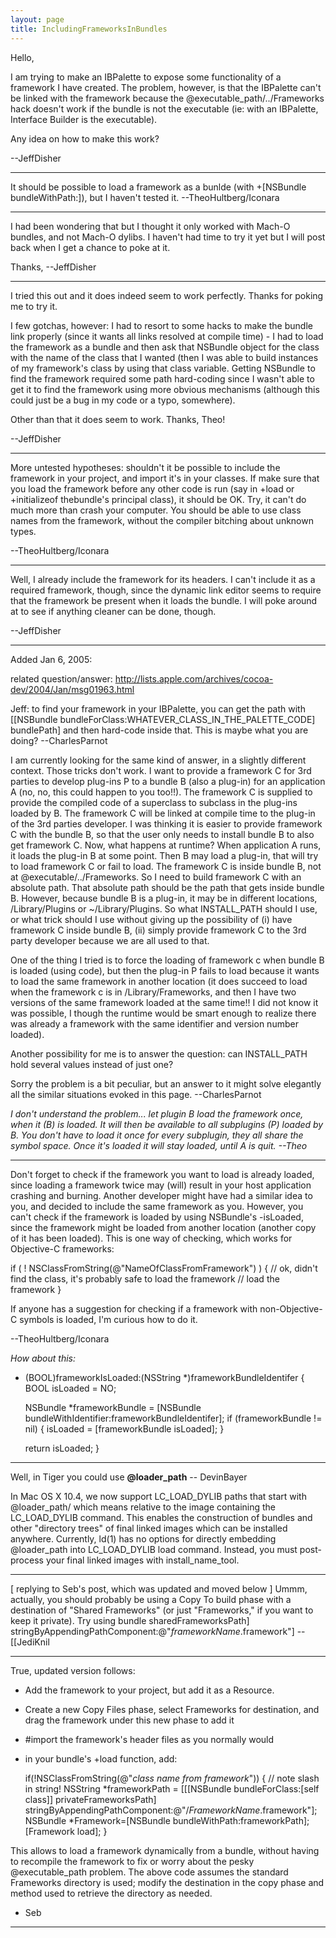 ```yaml
---
layout: page
title: IncludingFrameworksInBundles
---
```


Hello,

I am trying to make an IBPalette to expose some functionality of a framework I have created.  The problem, however, is that the IBPalette can't be linked with the framework because the @executable_path/../Frameworks hack doesn't work if the bundle is not the executable (ie:  with an IBPalette, Interface Builder is the executable).

Any idea on how to make this work?

--JeffDisher

----

It should be possible to load a framework as a bunlde (with     +[NSBundle bundleWithPath:]), but I haven't tested it. --TheoHultberg/Iconara

----

I had been wondering that but I thought it only worked with Mach-O bundles, and not Mach-O dylibs.  I haven't had time to try it yet but I will post back when I get a chance to poke at it.

Thanks,
--JeffDisher

----

I tried this out and it does indeed seem to work perfectly.  Thanks for poking me to try it.

I few gotchas, however:  I had to resort to some hacks to make the bundle link properly (since it wants all links resolved at compile time) - I had to load the framework as a bundle and then ask that NSBundle object for the class with the name of the class that I wanted (then I was able to build instances of my framework's class by using that class variable.  Getting NSBundle to find the framework required some path hard-coding since I wasn't able to get it to find the framework using more obvious mechanisms (although this could just be a bug in my code or a typo, somewhere).

Other than that it does seem to work.  Thanks, Theo!

--JeffDisher

----

More untested hypotheses: shouldn't it be possible to include the framework in your project, and import it's in your classes. If make sure that you load the framework before any other code is run (say in     +load or     +initializeof thebundle's principal class), it should be OK. Try, it can't do much more than crash your computer. You should be able to use class names from the framework, without the compiler bitching about unknown types.

--TheoHultberg/Iconara

----

Well, I already include the framework for its headers.  I can't include it as a required framework, though, since the dynamic link editor seems to require that the framework be present when it loads the bundle.  I will poke around at to see if anything cleaner can be done, though.

--JeffDisher

----

Added Jan 6, 2005:

related question/answer:
http://lists.apple.com/archives/cocoa-dev/2004/Jan/msg01963.html

Jeff: to find your framework in your IBPalette, you can get the path with [[NSBundle bundleForClass:WHATEVER_CLASS_IN_THE_PALETTE_CODE] bundlePath] and then hard-code inside that. This is maybe what you are doing? --CharlesParnot

I am currently looking for the same kind of answer, in a slightly different context. Those tricks don't work. I want to provide a framework C for 3rd parties to develop plug-ins P to a bundle B (also a plug-in) for an application A (no, no, this could happen to you too!!). The framework C is supplied to provide the compiled code of a superclass to subclass in the plug-ins loaded by B. The framework C will be linked at compile time to the plug-in of the 3rd parties developer. I was thinking it is easier to provide framework C with the bundle B, so that the user only needs to install bundle B to also get framework C. Now, what happens at runtime? When application A runs, it loads the plug-in B at some point. Then B may load a plug-in, that will try to load framework C or fail to load. The framework C is inside bundle B, not at @executable/../Frameworks. So I need to build framework C with an absolute path. That absolute path should be the path that gets inside bundle B. However, because bundle B is a plug-in, it may be in different locations, /Library/Plugins or ~/Library/Plugins. So what INSTALL_PATH should I use, or what trick should I use without giving up the possibility of (i) have framework C inside bundle B, (ii) simply provide framework C to the 3rd party developer because we are all used to that.

One of the thing I tried is to force the loading of framework c when bundle B is loaded (using code), but then the plug-in P fails to load because it wants to load the same framework in another location (it does succeed to load when the framework c is in /Library/Frameworks, and then I have two versions of the same framework loaded at the same time!! I did not know it was possible, I though the runtime would be smart enough to realize there was already a framework with the same identifier and version number loaded).

Another possibility for me is to answer the question: can INSTALL_PATH hold several values instead of just one?

Sorry the problem is a bit peculiar, but an answer to it might solve elegantly all the similar situations evoked in this page. --CharlesParnot

*I don't understand the problem... let plugin B load the framework once, when it (B) is loaded. It will then be available to all subplugins (P) loaded by B. You don't have to load it once for every subplugin, they all share the symbol space. Once it's loaded it will stay loaded, until A is quit. --Theo*

----

Don't forget to check if the framework you want to load is already loaded, since loading a framework twice may (will) result in your host application crashing and burning. Another developer might have had a similar idea to you, and decided to include the same framework as you. However, you can't check if the framework is loaded by using NSBundle's     -isLoaded, since the framework might be loaded from another location (another copy of it has been loaded). This is one way of checking, which works for Objective-C frameworks:

    
if ( ! NSClassFromString(@"NameOfClassFromFramework") ) {
    // ok, didn't find the class, it's probably safe to load the framework
    // load the framework
}


If anyone has a suggestion for checking if a framework with non-Objective-C symbols is loaded, I'm curious how to do it.

--TheoHultberg/Iconara

*How about this:*
    
+ (BOOL)frameworkIsLoaded:(NSString *)frameworkBundleIdentifer
{
    BOOL isLoaded = NO;

    NSBundle *frameworkBundle = [NSBundle bundleWithIdentifier:frameworkBundleIdentifer];
    if (frameworkBundle != nil)
    {
        isLoaded = [frameworkBundle isLoaded];
    }

    return isLoaded;
}


----

Well, in Tiger you could use **@loader_path** -- DevinBayer

In Mac OS X 10.4, we now support LC_LOAD_DYLIB paths that start with @loader_path/ which means relative to the image containing the LC_LOAD_DYLIB command. This enables the construction of bundles and other "directory trees" of final linked images which can be installed anywhere. 
Currently, ld(1) has no options for directly embedding @loader_path into LC_LOAD_DYLIB load command. Instead, you must post-process your final linked images with install_name_tool.

----
[ replying to Seb's post, which was updated and moved below ]
Ummm, actually, you should probably be using a Copy To build phase with a destination of "Shared Frameworks" (or just "Frameworks," if you want to keep it private). Try using     bundle sharedFrameworksPath] stringByAppendingPathComponent:@"*frameworkName*.framework"] --[[JediKnil

----
True, updated version follows:

* Add the framework to your project, but add it as a Resource.
* Create a new Copy Files phase, select Frameworks for destination, and drag the framework under this new phase to add it
* #import the framework's header files as you normally would
* in your bundle's +load function, add:

    
	if(!NSClassFromString(@"*class name from framework*"))
	{
		// note slash in string!
		NSString *frameworkPath = [[[NSBundle bundleForClass:[self class]] privateFrameworksPath] stringByAppendingPathComponent:@"/*FrameworkName*.framework"];
		NSBundle *Framework=[NSBundle bundleWithPath:frameworkPath];
		[Framework load];
	}

This allows to load a framework dynamically from a bundle, without having to recompile the framework to fix or worry about the pesky @executable_path problem.
The above code assumes the standard Frameworks directory is used; modify the destination in the copy phase and method used to retrieve the directory as needed.

- Seb
----

